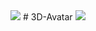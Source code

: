 <img src="https://capsule-render.vercel.app/api?type=모양&color=색상코드&height=높이&section=header&text=텍스트&fontSize=텍스트크기" />
# 3D-Avatar

<image src="/Users/chosubin/Desktop/M4ML/NVidia jetson/폴더/스크린샷 2024-01-02 오전 11.17.01.png">
